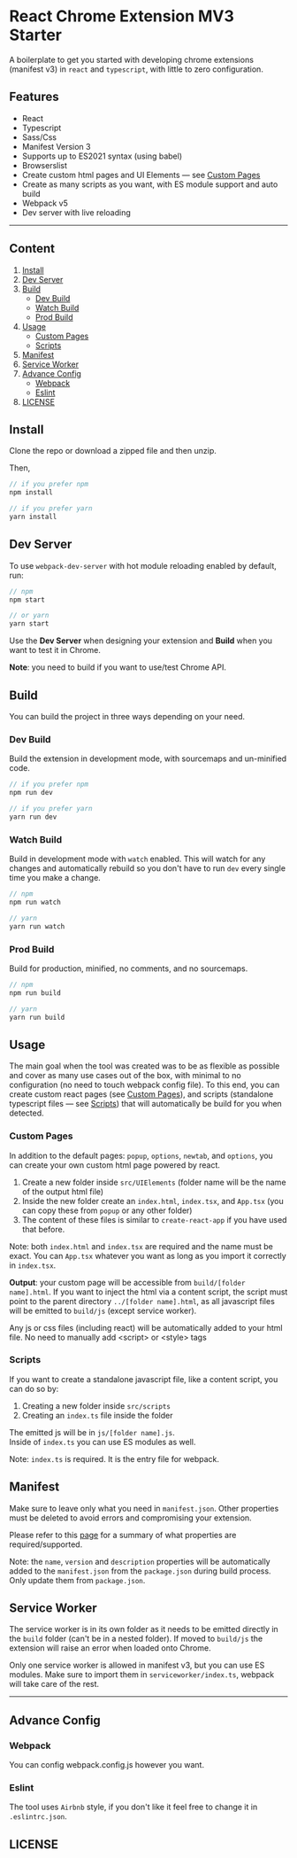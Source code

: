 # React Chrome Extension MV3 Starter

A boilerplate to get you started with developing chrome extensions (manifest v3) in `react` and `typescript`, with little to zero configuration.

## Features

- React
- Typescript
- Sass/Css
- Manifest Version 3
- Supports up to ES2021 syntax (using babel)
- Browserslist
- Create custom html pages and UI Elements — see [Custom Pages](#custom-pages)
- Create as many scripts as you want, with ES module support and auto build
- Webpack v5
- Dev server with live reloading

---

## Content

1. [Install](#install)
2. [Dev Server](#dev-server)
3. [Build](#build)
   - [Dev Build](#dev-build)
   - [Watch Build](#watch-build)
   - [Prod Build](#prod-build)
4. [Usage](#usage)
   - [Custom Pages](#custom-pages)
   - [Scripts](#scripts)
5. [Manifest](#manifest)
6. [Service Worker](#service-worker)
7. [Advance Config](#advance-config)
   - [Webpack](#webpack)
   - [Eslint](#eslint)
8. [LICENSE](#license)

## Install

Clone the repo or download a zipped file and then unzip.

Then,

```javascript
// if you prefer npm
npm install

// if you prefer yarn
yarn install
```

## Dev Server

To use `webpack-dev-server` with hot module reloading enabled by default, run:

```javascript
// npm
npm start

// or yarn
yarn start
```

Use the **Dev Server** when designing your extension and **Build** when you want to test it in Chrome.

**Note**: you need to build if you want to use/test Chrome API.

## Build

You can build the project in three ways depending on your need.

### Dev Build

Build the extension in development mode, with sourcemaps and un-minified code.

```javascript
// if you prefer npm
npm run dev

// if you prefer yarn
yarn run dev
```

### Watch Build

Build in development mode with `watch` enabled. This will watch for any changes and automatically rebuild so you don't have to run `dev` every single time you make a change.

```javascript
// npm
npm run watch

// yarn
yarn run watch
```

### Prod Build

Build for production, minified, no comments, and no sourcemaps.

```javascript
// npm
npm run build

// yarn
yarn run build
```

## Usage

The main goal when the tool was created was to be as flexible as possible and cover as many use cases out of the box, with minimal to no configuration (no need to touch webpack config file). To this end, you can create custom react pages (see [Custom Pages](#custom-pages)), and scripts (standalone typescript files — see [Scripts](#scripts)) that will automatically be build for you when detected.

### Custom Pages

In addition to the default pages: `popup`, `options`, `newtab`, and `options`, you can create your own custom html page powered by react.

1. Create a new folder inside `src/UIElements` (folder name will be the name of the output html file)
2. Inside the new folder create an `index.html`, `index.tsx`, and `App.tsx` (you can copy these from `popup` or any other folder)
3. The content of these files is similar to `create-react-app` if you have used that before.

Note: both `index.html` and `index.tsx` are required and the name must be exact. You can `App.tsx` whatever you want as long as you import it correctly in `index.tsx`.

**Output**: your custom page will be accessible from `build/[folder name].html`. If you want to inject the html via a content script, the script must point to the parent directory `../[folder name].html`, as all javascript files will be emitted to `build/js` (except service worker).

Any js or css files (including react) will be automatically added to your html file. No need to manually add \<script\> or \<style\> tags

### Scripts

If you want to create a standalone javascript file, like a content script, you can do so by:

1. Creating a new folder inside `src/scripts`
2. Creating an `index.ts` file inside the folder

The emitted js will be in `js/[folder name].js`.\
Inside of `index.ts` you can use ES modules as well.

Note: `index.ts` is required. It is the entry file for webpack.

## Manifest

Make sure to leave only what you need in `manifest.json`. Other properties must be deleted to avoid errors and compromising your extension.

Please refer to this [page](https://developer.chrome.com/docs/extensions/mv3/manifest/) for a summary of what properties are required/supported.

Note: the `name`, `version` and `description` properties will be automatically added to the `manifest.json` from the `package.json` during build process. Only update them from `package.json`.

## Service Worker

The service worker is in its own folder as it needs to be emitted directly in the `build` folder (can't be in a nested folder). If moved to `build/js` the extension will raise an error when loaded onto Chrome.

Only one service worker is allowed in manifest v3, but you can use ES modules. Make sure to import them in `serviceworker/index.ts`, webpack will take care of the rest.

---

## Advance Config

### Webpack

You can config webpack.config.js however you want.

### Eslint

The tool uses `Airbnb` style, if you don't like it feel free to change it in `.eslintrc.json`.

## LICENSE
